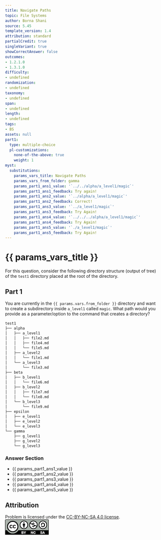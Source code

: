 ```yaml
---
title: Navigate Paths
topic: File Systems
author: Borna Shani
source: 5.45
template_version: 1.4
attribution: standard
partialCredit: true
singleVariant: true
showCorrectAnswer: false
outcomes:
- 1.2.1.0
- 1.3.1.0
difficulty:
- undefined
randomization:
- undefined
taxonomy:
- undefined
span:
- undefined
length:
- undefined
tags:
- BS
assets: null
part1:
  type: multiple-choice
  pl-customizations:
    none-of-the-above: true
    weight: 1
myst:
  substitutions:
    params_vars_title: Navigate Paths
    params_vars_from_folder: gamma
    params_part1_ans1_value: '`../../alpha/a_level1/magic`'
    params_part1_ans1_feedback: Try again!
    params_part1_ans2_value: '`../alpha/a_level1/magic`'
    params_part1_ans2_feedback: Correct!
    params_part1_ans3_value: '`../a_level1/magic`'
    params_part1_ans3_feedback: Try Again!
    params_part1_ans4_value: '`../../../alpha/a_level1/magic`'
    params_part1_ans4_feedback: Try Again!
    params_part1_ans5_value: '`./a_level1/magic`'
    params_part1_ans5_feedback: Try Again!
---
```

# {{ params_vars_title }}
For this question, consider the following directory structure (output of tree) of the `test1` directory placed at the root of the directory.

## Part 1

You are currently in the `{{ params.vars.from_folder }}` directory and want to create a subdirectory inside `a_level1` called `magic`.
What path would you provide as a parameter/option to the command that creates a directory?

```
test1
├── alpha
│   ├── a_level1
│   │   ├── file2.md
│   │   ├── file4.md
│   │   └── file5.md
│   ├── a_level2
│   │   └── file1.md
│   └── a_level3
│       └── file3.md
├── beta
│   ├── b_level1
│   │   └── file6.md
│   ├── b_level2
│   │   ├── file7.md
│   │   └── file8.md
│   └── b_level3
│       └── file9.md
├── epsilon
│   ├── e_level1
│   ├── e_level2
│   └── e_level3
└── gamma
    ├── g_level1
    ├── g_level2
    └── g_level3
```

### Answer Section

- {{ params_part1_ans1_value }}
- {{ params_part1_ans2_value }}
- {{ params_part1_ans3_value }}
- {{ params_part1_ans4_value }}
- {{ params_part1_ans5_value }}

## Attribution

Problem is licensed under the [CC-BY-NC-SA 4.0 license](https://creativecommons.org/licenses/by-nc-sa/4.0/).<br> ![The Creative Commons 4.0 license requiring attribution-BY, non-commercial-NC, and share-alike-SA license.](https://raw.githubusercontent.com/firasm/bits/master/by-nc-sa.png)